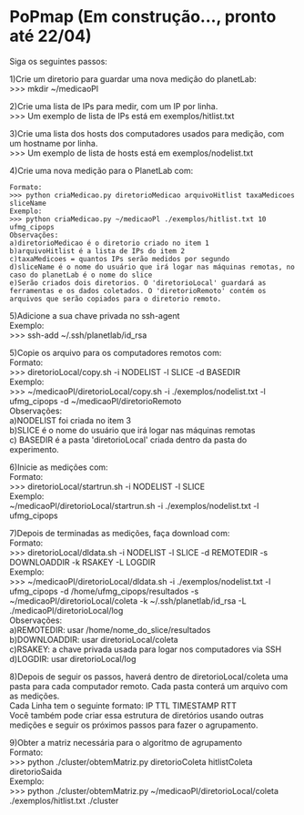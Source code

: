 # PoPmap (Em construção..., pronto até 22/04)


Siga os seguintes passos:

1)Crie um diretorio para guardar uma nova medição do planetLab:  
        >>> mkdir ~/medicaoPl  
	
2)Crie uma lista de IPs para medir, com um IP por linha.  
	>>> Um exemplo de lista de IPs está em exemplos/hitlist.txt  

3)Crie uma lista dos hosts dos computadores usados para medição, com um hostname por linha.  
	>>> Um exemplo de lista de hosts está em exemplos/nodelist.txt  

4)Crie uma nova medição para o PlanetLab com:  
```
Formato:  
>>> python criaMedicao.py diretorioMedicao arquivoHitlist taxaMedicoes sliceName
Exemplo:  
>>> python criaMedicao.py ~/medicaoPl ./exemplos/hitlist.txt 10 ufmg_cipops
Observações:  
a)diretorioMedicao é o diretorio criado no item 1  
b)arquivoHitlist é a lista de IPs do item 2  
c)taxaMedicoes = quantos IPs serão medidos por segundo  
d)sliceName é o nome do usuário que irá logar nas máquinas remotas, no caso do planetLab é o nome do slice  
e)Serão criados dois diretorios. O 'diretorioLocal' guardará as ferramentas e os dados coletados. O 'diretorioRemoto' contém os arquivos que serão copiados para o diretorio remoto.  
```
5)Adicione a sua chave privada no ssh-agent  
	Exemplo:  
	>>> ssh-add ~/.ssh/planetlab/id_rsa  
	
5)Copie os arquivo para os computadores remotos com:  
	Formato:  
	>>> diretorioLocal/copy.sh -i NODELIST -l SLICE -d BASEDIR  
	Exemplo:  
	>>> ~/medicaoPl/diretorioLocal/copy.sh -i ./exemplos/nodelist.txt -l ufmg_cipops -d ~/medicaoPl/diretorioRemoto  
	Observações:  
	a)NODELIST foi criada no item 3  
	b)SLICE é o nome do usuário que irá logar nas máquinas remotas  
	c) BASEDIR é a pasta 'diretorioLocal' criada dentro da pasta do experimento.  

6)Inicie as medições com:  
	Formato:  
	>>> diretorioLocal/startrun.sh -i NODELIST -l SLICE  
	Exemplo:  
	~/medicaoPl/diretorioLocal/startrun.sh -i ./exemplos/nodelist.txt -l ufmg_cipops  

7)Depois de terminadas as medições, faça download com:  
	Formato:  
	>>> diretorioLocal/dldata.sh -i NODELIST -l SLICE -d REMOTEDIR -s DOWNLOADDIR -k RSAKEY -L LOGDIR  
	Exemplo:  
	>>> ~/medicaoPl/diretorioLocal/dldata.sh -i ./exemplos/nodelist.txt -l ufmg_cipops -d /home/ufmg_cipops/resultados -s ~/medicaoPl/diretorioLocal/coleta -k ~/.ssh/planetlab/id_rsa -L ./medicaoPl/diretorioLocal/log  
	Observações:  
	a)REMOTEDIR: usar /home/nome_do_slice/resultados  
	b)DOWNLOADDIR: usar diretorioLocal/coleta  
	c)RSAKEY: a chave privada usada para logar nos computadores via SSH  
	d)LOGDIR: usar diretorioLocal/log  

8)Depois de seguir os passos, haverá dentro de diretorioLocal/coleta uma pasta para cada computador remoto. Cada pasta conterá um arquivo com as medições.  
Cada Linha tem o seguinte formato: IP    TTL    TIMESTAMP    RTT  
Você também pode criar essa estrutura de diretórios usando outras medições e seguir os próximos passos para fazer o agrupamento.  

9)Obter a matriz necessária para o algoritmo de agrupamento  
	Formato:  
	>>> python ./cluster/obtemMatriz.py diretorioColeta hitlistColeta diretorioSaida  
	Exemplo:  
	>>> python ./cluster/obtemMatriz.py ~/medicaoPl/diretorioLocal/coleta ./exemplos/hitlist.txt ./cluster  




































